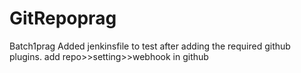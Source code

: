 # GitRepoprag
Batch1prag
Added jenkinsfile
to test after adding the required github plugins.
add repo>>setting>>webhook in github
